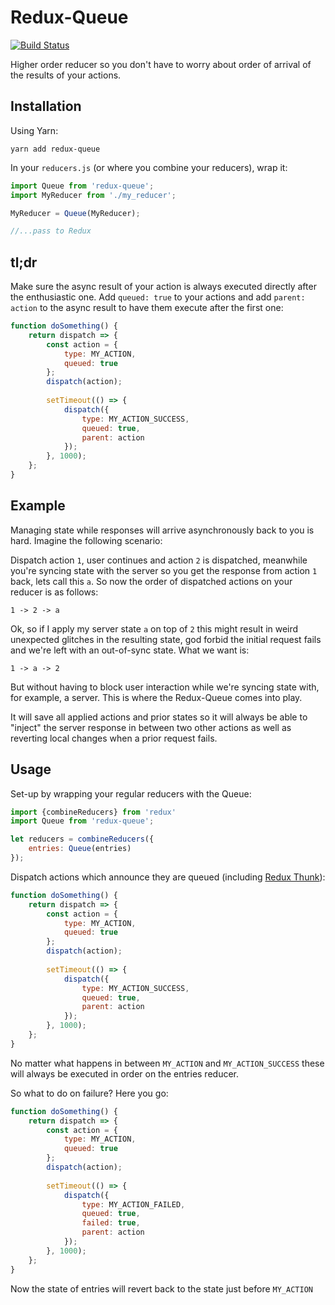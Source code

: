 Redux-Queue
====

[![Build Status](https://travis-ci.org/JBlaak/Redux-Queue.svg?branch=master)](https://travis-ci.org/JBlaak/Redux-Queue)

Higher order reducer so you don't have to worry about order of arrival of the results of your actions.

Installation
----

Using Yarn:

`yarn add redux-queue`

In your `reducers.js` (or where you combine your reducers), wrap it:

```javascript
import Queue from 'redux-queue';
import MyReducer from './my_reducer';

MyReducer = Queue(MyReducer);

//...pass to Redux
````

tl;dr
----

Make sure the async result of your action is always executed directly after the enthusiastic one. Add `queued: true`
to your actions and add `parent: action` to the async result to have them execute after the first one:

```javascript
function doSomething() {
    return dispatch => {
        const action = {
            type: MY_ACTION,
            queued: true
        };
        dispatch(action);
        
        setTimeout(() => {
            dispatch({
                type: MY_ACTION_SUCCESS,
                queued: true,
                parent: action
            });
        }, 1000);
    };
}
```

Example
----

Managing state while responses will arrive asynchronously back to you is hard. Imagine the following scenario:

Dispatch action `1`, user continues and action `2` is dispatched, meanwhile you're syncing state with the server
so you get the response from action `1` back, lets call this `a`. So now the order of dispatched actions on your reducer
is as follows:

`1 -> 2 -> a`

Ok, so if I apply my server state `a` on top of `2` this might result in weird unexpected glitches in the resulting
 state, god forbid the initial request fails and we're left with an out-of-sync state. What we want is:
 
`1 -> a -> 2`

But without having to block user interaction while we're syncing state with, for example, a server. This is where the
Redux-Queue comes into play. 

It will save all applied actions and prior states so it will always be able to "inject" the server response in between
two other actions as well as reverting local changes when a prior request fails.

Usage
----

Set-up by wrapping your regular reducers with the Queue:

```javascript
import {combineReducers} from 'redux'
import Queue from 'redux-queue';

let reducers = combineReducers({
    entries: Queue(entries)
});
```

Dispatch actions which announce they are queued (including [Redux Thunk](https://github.com/gaearon/redux-thunk)):

```javascript
function doSomething() {
    return dispatch => {
        const action = {
            type: MY_ACTION,
            queued: true
        };
        dispatch(action);
        
        setTimeout(() => {
            dispatch({
                type: MY_ACTION_SUCCESS,
                queued: true,
                parent: action
            });
        }, 1000);
    };
}
```

No matter what happens in between `MY_ACTION` and `MY_ACTION_SUCCESS` these will always be executed in order on
the entries reducer.

So what to do on failure? Here you go:

```javascript
function doSomething() {
    return dispatch => {
        const action = {
            type: MY_ACTION,
            queued: true
        };
        dispatch(action);
        
        setTimeout(() => {
            dispatch({
                type: MY_ACTION_FAILED,
                queued: true,
                failed: true,
                parent: action
            });
        }, 1000);
    };
}
```

Now the state of entries will revert back to the state just before `MY_ACTION`
